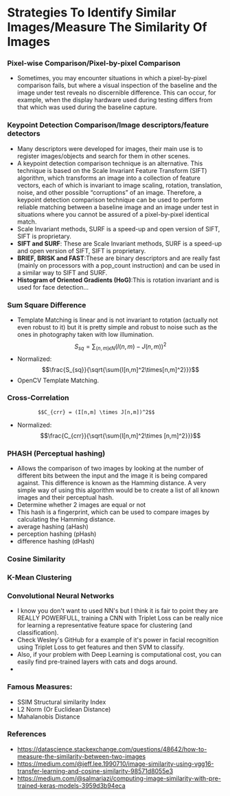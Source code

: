 # Strategies To Identify Similar Images/Measure The Similarity Of Images
### Pixel-wise Comparison/Pixel-by-pixel Comparison
- Sometimes, you may encounter situations in which a pixel-by-pixel comparison fails, but where a 
  visual inspection of the baseline and the image under test reveals no discernible difference. 
  This can occur, for example, when the display hardware used during testing differs from that 
  which was used during the baseline capture.
### Keypoint Detection Comparison/Image descriptors/feature detectors
- Many descriptors were developed for images, their main use is to register images/objects and search for them in other scenes.
- A keypoint detection comparison technique is an alternative. This technique is based on the 
  Scale Invariant Feature Transform (SIFT) algorithm, which transforms an image into a collection 
  of feature vectors, each of which is invariant to image scaling, rotation, translation, noise, 
  and other possible “corruptions” of an image. Therefore, a keypoint detection comparison 
  technique can be used to perform reliable matching between a baseline image and an image under 
  test in situations where you cannot be assured of a pixel-by-pixel identical match.
- Scale Invariant methods, SURF is a speed-up and open version of SIFT, SIFT is proprietary.
- **SIFT and SURF**: These are Scale Invariant methods, SURF is a speed-up and open version of 
                   SIFT, SIFT is proprietary.
- **BRIEF, BRISK and FAST**:These are binary descriptors and are really fast (mainly on processors                              with a pop_count instruction) and can be used in a similar way to SIFT and SURF. 
- **Histogram of Oriented Gradients (HoG)**:This is rotation invariant and is used for face detection...
### Sum Square Difference
- Template Matching is linear and is not invariant to rotation (actually not even robust to it) 
  but it is pretty simple and robust to noise such as the ones in photography taken with low 
  illumination.
  $$S_{sq} = \sum_{(n,m)\epsilon N} (I(n,m)-J(n,m))^2$$
- Normalized:
   $$\frac{S_{sq}}{\sqrt{\sum{I[n,m]^2\times[n,m]^2}}}$$
- OpenCV Template Matching.
### Cross-Correlation
              $$C_{crr} = (I[n,m] \times J[n,m])^2$$
- Normalized:
              $$\frac{C_{crr}}{\sqrt{\sum{I[n,m]^2\times [n,m]^2}}}$$
### PHASH (Perceptual hashing)
- Allows the comparison of two images by looking at the number of different bits between the input and the image it is being compared against. This difference is known as the Hamming distance. A very simple way of using this algorithm would be to create a list of all known images and their perceptual hash.
- Determine whether 2 images are equal or not
- This hash is a fingerprint, which can be used to compare images by calculating the Hamming distance.
- average hashing (aHash)
- perception hashing (pHash)
- difference hashing (dHash)

### Cosine Similarity

### K-Mean Clustering

### Convolutional Neural Networks
- I know you don't want to used NN's but I think it is fair to point they are REALLY POWERFULL, training a CNN with Triplet Loss can be really nice for learning a representative feature space for clustering (and classification).
- Check Wesley's GitHub for a example of it's power in facial recognition using Triplet Loss to get features and then SVM to classify.
- Also, if your problem with Deep Learning is computational cost, you can easily find pre-trained layers with cats and dogs around.
- 
### Famous Measures:
- SSIM Structural similarity Index
- L2 Norm (Or Euclidean Distance)
- Mahalanobis Distance

### References
- https://datascience.stackexchange.com/questions/48642/how-to-measure-the-similarity-between-two-images
- https://medium.com/@jeff.lee.1990710/image-similarity-using-vgg16-transfer-learning-and-cosine-similarity-98571d8055e3
- https://medium.com/@salmariazi/computing-image-similarity-with-pre-trained-keras-models-3959d3b94eca
